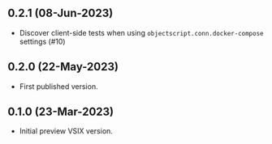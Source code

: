 ## 0.2.1 (08-Jun-2023)
* Discover client-side tests when using `objectscript.conn.docker-compose` settings (#10)

## 0.2.0 (22-May-2023)
* First published version.

## 0.1.0 (23-Mar-2023)
* Initial preview VSIX version.

